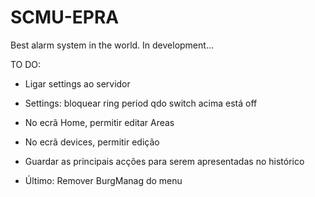 # SCMU-EPRA

Best alarm system in the world.
In development...


TO DO:

- Ligar settings ao servidor

- Settings: bloquear ring period qdo switch acima está off

- No ecrã Home, permitir editar Areas

- No ecrã devices, permitir edição

- Guardar as principais acções para serem apresentadas no histórico

- Último: Remover BurgManag do menu